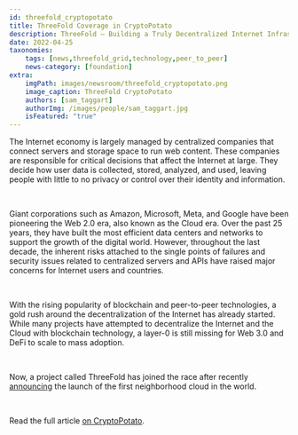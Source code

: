 ```yaml
---
id: threefold_cryptopotato
title: ThreeFold Coverage in CryptoPotato
description: ThreeFold – Building a Truly Decentralized Internet Infrastructure, via CryptoPotato
date: 2022-04-25
taxonomies:
    tags: [news,threefold_grid,technology,peer_to_peer]
    news-category: [foundation]
extra:
    imgPath: images/newsroom/threefold_cryptopotato.png
    image_caption: ThreeFold CryptoPotato
    authors: [sam_taggart]
    authorImg: /images/people/sam_taggart.jpg
    isFeatured: "true"
---
```


The Internet economy is largely managed by centralized companies that connect servers and storage space to run web content. These companies are responsible for critical decisions that affect the Internet at large. They decide how user data is collected, stored, analyzed, and used, leaving people with little to no privacy or control over their identity and information.

<br/>

Giant corporations such as Amazon, Microsoft, Meta, and Google have been pioneering the Web 2.0 era, also known as the Cloud era. Over the past 25 years, they have built the most efficient data centers and networks to support the growth of the digital world. However, throughout the last decade, the inherent risks attached to the single points of failures and security issues related to centralized servers and APIs have raised major concerns for Internet users and countries.

<br/>

With the rising popularity of blockchain and peer-to-peer technologies, a gold rush around the decentralization of the Internet has already started. While many projects have attempted to decentralize the Internet and the Cloud with blockchain technology, a layer-0 is still missing for Web 3.0 and DeFi to scale to mass adoption.

<br/>

Now, a project called ThreeFold has joined the race after recently [announcing](https://apnews.com/press-release/kisspr/technology-middle-east-lifestyle-blockchain-dubai-079a0c910c55187206c58992347a8a1e) the launch of the first neighborhood cloud in the world.

<br/>

Read the full article [on CryptoPotato](https://cryptopotato.com/threefold-building-a-truly-decentralized-internet-infrastructure/).